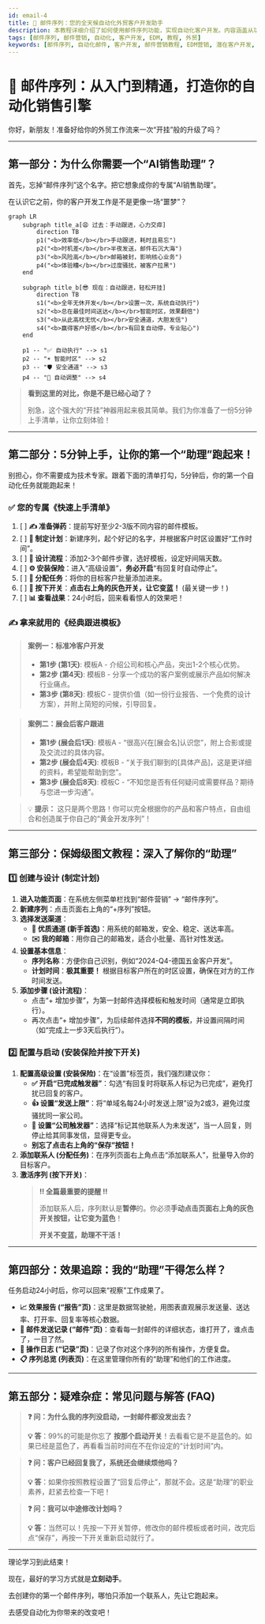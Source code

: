```yaml
---
id: email-4
title: 📧 邮件序列：您的全天候自动化外贸客户开发助手
description: 本教程详细介绍了如何使用邮件序列功能，实现自动化客户开发。内容涵盖从功能价值、新手入门、创建序列、设置步骤、高级配置到添加联系人、启动任务和效果监控的全流程，并提供核心流程图、实操截图和常见问题解答，助你轻松掌握自动化邮件营销。
tags: [邮件序列, 邮件营销, 自动化, 客户开发, EDM, 教程, 外贸]
keywords: [邮件序列, 自动化邮件, 客户开发, 邮件营销教程, EDM营销, 潜在客户开发, 邮件模板, 邮件追踪, 外贸开发信]
---
```


# 📧 邮件序列：从入门到精通，打造你的自动化销售引擎


你好，新朋友！准备好给你的外贸工作流来一次“开挂”般的升级了吗？


---

## **第一部分：为什么你需要一个“AI销售助理”？**

首先，忘掉“邮件序列”这个名字。把它想象成你的专属“AI销售助理”。

在认识它之前，你的客户开发工作是不是更像一场“噩梦”？

```mermaid
graph LR
    subgraph title_a[😩 过去：手动跟进，心力交瘁]
        direction TB
        p1("<b>效率低</b></br>手动跟进，耗时且易忘")
        p2("<b>时机差</b></br>半夜发送，邮件石沉大海")
        p3("<b>风险高</b></br>邮箱被封，影响核心业务")
        p4("<b>体验糟</b></br>过度骚扰，被客户拉黑")
    end

    subgraph title_b[😎 现在：自动跟进，轻松开挂]
        direction TB
        s1("<b>全年无休开发</b></br>设置一次，系统自动执行")
        s2("<b>总在最佳时间送达</b></br>智能时区，效果翻倍")
        s3("<b>从此高枕无忧</b></br>安全通道，大胆发信")
        s4("<b>赢得客户好感</b></br>有回复自动停，专业贴心")
    end

    p1 -- "✅ 自动执行" --> s1
    p2 -- "☀️ 智能时区" --> s2
    p3 -- "🛡️ 安全通道" --> s3
    p4 -- "🎯 自动调整" --> s4
```

> **看到这里的对比，你是不是已经心动了？**
>
> 别急，这个强大的“开挂”神器用起来极其简单。我们为你准备了一份5分钟上手清单，让你立刻体验！

---

## **第二部分：5分钟上手，让你的第一个“助理”跑起来！**

别担心，你不需要成为技术专家。跟着下面的清单打勾，5分钟后，你的第一个自动化任务就能跑起来！

### **✅ 您的专属《快速上手清单》**

1.  [ ] **✍️ 准备弹药**：提前写好至少2-3版不同内容的邮件模板。
2.  [ ] **📅 制定计划**：新建序列，起个好记的名字，并根据客户时区设置好“工作时间”。
3.  [ ] **🔗 设计流程**：添加2-3个邮件步骤，选好模板，设定好间隔天数。
4.  [ ] **⚙️ 安装保险**：进入“高级设置”，**务必开启**“有回复时自动停止”。
5.  [ ] **👥 分配任务**：将你的目标客户批量添加进来。
6.  [ ] **🚀 按下开关**：**点击右上角的灰色开关，让它变蓝！** (最关键一步！)
7.  [ ] **📊 查看战果**：24小时后，回来看看惊人的效果吧！

### **✍️ 拿来就用的《经典跟进模板》**

> #### **案例一：标准冷客户开发**
>
> *   **第1步 (第1天)**: 模板A - 介绍公司和核心产品，突出1-2个核心优势。
> *   **第2步 (第4天)**: 模板B - 分享一个成功的客户案例或展示产品如何解决行业痛点。
> *   **第3步 (第8天)**: 模板C - 提供价值（如一份行业报告、一个免费的设计方案），并附上简短的问候，引导回复。

> #### **案例二：展会后客户跟进**
>
> *   **第1步 (展会后1天)**: 模板A - “很高兴在[展会名]认识您”，附上合影或提及交流过的具体内容。
> *   **第2步 (展会后4天)**: 模板B - “关于我们聊到的[具体产品]，这是更详细的资料，希望能帮助到您”。
> *   **第3步 (展会后8天)**: 模板C - “不知您是否有任何疑问或需要样品？期待与您进一步沟通”。

> 💡 **提示：** 这只是两个思路！你可以完全根据你的产品和客户特点，自由组合和创造属于你自己的“黄金开发序列”！

---

## **第三部分：保姆级图文教程：深入了解你的“助理”**

### **1️⃣ 创建与设计 (制定计划)**

1.  **进入功能页面**：在系统左侧菜单栏找到“邮件营销” -> “邮件序列”。
2.  **新建序列**：点击页面右上角的“+序列”按钮。
3.  **选择发送渠道**：
    *   **🚀 优质通道 (新手首选)**：用系统的邮箱发，安全、稳定、送达率高。
    *   **✉️ 我的邮箱**：用你自己的邮箱发，适合小批量、高针对性发送。
4.  **设置基本信息**：
    *   **序列名称**：方便你自己识别，例如“2024-Q4-德国五金客户开发”。
    *   **计划时间**：**极其重要！** 根据目标客户所在的时区设置，确保在对方的工作时间发送。
5.  **添加步骤 (设计流程)**：
    *   点击“+ 增加步骤”，为第一封邮件选择模板和触发时间（通常是立即执行）。
    *   再次点击“+ 增加步骤”，为后续邮件选择**不同的模板**，并设置间隔时间（如“完成上一步3天后执行”）。

### **2️⃣ 配置与启动 (安装保险并按下开关)**

1.  **配置高级设置 (安装保险)**：在“设置”标签页，我们强烈建议你：
    *   **✅ 开启“已完成触发器”**：勾选“有回复时将联系人标记为已完成”，避免打扰已回复的客户。
    *   **👍 设置“发送上限”**：将“单域名每24小时发送上限”设为2或3，避免过度骚扰同一家公司。
    *   **🏢 设置“公司触发器”**：选择“标记其他联系人为未发送”，当一人回复，则停止给其同事发信，显得更专业。
    *   **别忘了点击右上角的“保存”按钮！**
2.  **添加联系人 (分配任务)**：在序列页面右上角点击“添加联系人”，批量导入你的目标客户。
3.  **激活序列 (按下开关)**：
    > **‼️ 全篇最重要的提醒 ‼️**
    >
    > 添加联系人后，序列默认是**暂停**的。你必须**手动点击页面右上角的灰色开关按钮，让它变为蓝色**！
    >
    > **开关不变蓝，助理不干活！**

---

## **第四部分：效果追踪：我的“助理”干得怎么样？**

任务启动24小时后，你可以回来“视察”工作成果了。

*   **📈 效果报告 (“报告”页)**：这里是数据驾驶舱，用图表直观展示发送量、送达率、打开率、回复率等核心数据。
*   **📨 邮件发送记录 (“邮件”页)**：查看每一封邮件的详细状态，谁打开了，谁点击了，一目了然。
*   **🧾 操作日志 (“记录”页)**：记录了你对这个序列的所有操作，方便复盘。
*   **📋 序列总览 (列表页)**：在这里管理你所有的“助理”和他们的工作进度。

---

## **第五部分：疑难杂症：常见问题与解答 (FAQ)**

> **❓ 问：为什么我的序列没启动，一封邮件都没发出去？**
>
> **💡 答**：99%的可能是你忘了 **按那个启动开关**！去看看它是不是蓝色的。如果已经是蓝色了，再看看当前时间在不在你设定的“计划时间”内。

> **❓ 问：客户已经回复我了，系统还会继续烦他吗？**
>
> **💡 答**：如果你按照教程设置了“回复后停止”，那就不会。这是“助理”的职业素养，赶紧去检查一下吧！

> **❓ 问：我可以中途修改计划吗？**
>
> **💡 答**：当然可以！先按一下开关暂停，修改你的邮件模板或者时间，改完后点“保存”，再按一下开关重新启动就行了。

---



理论学习到此结束！


现在，最好的学习方式就是**立刻动手**。

去创建你的第一个邮件序列，哪怕只添加一个联系人，先让它跑起来。


去感受自动化为你带来的改变吧！
